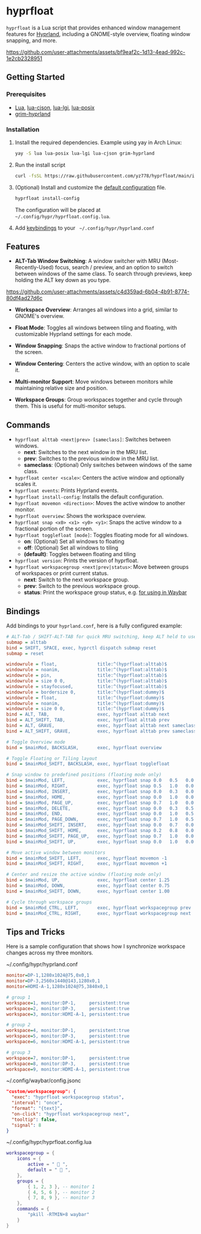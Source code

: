 # hyprfloat

`hyprfloat` is a Lua script that provides enhanced window management features for [Hyprland](https://hypr.land), including a GNOME-style overview, floating window snapping, and more.

https://github.com/user-attachments/assets/bf9eaf2c-1d13-4ead-992c-1e2cb2328951

## Getting Started

### Prerequisites

- [Lua](https://lua.org), [lua-cjson](https://github.com/mpx/lua-cjson/), [lua-lgi](https://github.com/lgi-devs/lgi), [lua-posix](https://github.com/luaposix/luaposix)
- [grim-hyprland](https://github.com/eriedaberrie/grim-hyprland)

### Installation

1.  Install the required dependencies. Example using yay in Arch Linux:
    ```sh
    yay -S lua lua-posix lua-lgi lua-cjson grim-hyprland
    ```

2.  Run the install script
    ```sh
    curl -fsSL https://raw.githubusercontent.com/yz778/hyprfloat/main/install.sh | sh
    ```

3.  (Optional) Install and customize the [default configuration](src/config/default.conf.lua) file.
    ```sh
    hyprfloat install-config
    ```
    The configuration will be placed at `~/.config/hypr/hyprfloat.config.lua`.

4.  Add [keybindings](#bindings) to your ` ~/.config/hypr/hyprland.conf`

## Features

- **ALT-Tab Window Switching**: A window switcher with MRU (Most-Recently-Used) focus, search / preview, and an option to switch between windows of the same class. To search through previews, keep holding the ALT key down as you type.

https://github.com/user-attachments/assets/c4d359ad-6b04-4b91-8774-80df4ad27d6c

- **Workspace Overview**: Arranges all windows into a grid, similar to GNOME's overview.

- **Float Mode**: Toggles all windows between tiling and floating, with customizable Hyprland settings for each mode.

- **Window Snapping**: Snaps the active window to fractional portions of the screen.

- **Window Centering**: Centers the active window, with an option to scale it.

- **Multi-monitor Support**: Move windows between monitors while maintaining relative size and position.

- **Workspace Groups**: Group workspaces together and cycle through them. This is useful for multi-monitor setups.

## Commands

- `hyprfloat alttab <next|prev> [sameclass]`: Switches between windows.
  - **next**: Switches to the next window in the MRU list.
  - **prev**: Switches to the previous window in the MRU list.
  - **sameclass**: (Optional) Only switches between windows of the same class.
- `hyprfloat center <scale>`: Centers the active window and optionally scales it.
- `hyprfloat events`: Prints Hyprland events.
- `hyprfloat install-config`: Installs the default configuration.
- `hyprfloat movemon <direction>`: Moves the active window to another monitor.
- `hyprfloat overview`: Shows the workspace overview.
- `hyprfloat snap <x0> <x1> <y0> <y1>`: Snaps the active window to a fractional portion of the screen.
- `hyprfloat togglefloat [mode]`: Toggles floating mode for all windows.
  - **on**: (Optional) Set all windows to floating
  - **off**: (Optional) Set all windows to tiling
  - **(default)**: Toggles between floating and tiling
- `hyprfloat version`: Prints the version of hyprfloat.
- `hyprfloat workspacegroup <next|prev|status>`: Move between groups of workspaces or print current status.
  - **next**: Switch to the next workspace group.
  - **prev**: Switch to the previous workspace group.
  - **status**: Print the workspace group status, e.g. [for using in Waybar](#tips-and-tricks)

## Bindings

Add bindings to your `hyprland.conf`, here is a fully configured example:

```ini
# ALT-Tab / SHIFT-ALT-TAB for quick MRU switching, keep ALT held to use window switcher
submap = alttab
bind = SHIFT, SPACE, exec, hyprctl dispatch submap reset
submap = reset

windowrule = float,               title:^(hyprfloat:alttab)$
windowrule = noanim,              title:^(hyprfloat:alttab)$
windowrule = pin,                 title:^(hyprfloat:alttab)$
windowrule = size 0 0,            title:^(hyprfloat:alttab)$
windowrule = stayfocused,         title:^(hyprfloat:alttab)$
windowrule = bordersize 0,        title:^(hyprfloat:dummy)$
windowrule = float,               title:^(hyprfloat:dummy)$
windowrule = noanim,              title:^(hyprfloat:dummy)$
windowrule = size 0 0,            title:^(hyprfloat:dummy)$
bind = ALT, TAB,                  exec, hyprfloat alttab next
bind = ALT_SHIFT, TAB,            exec, hyprfloat alttab prev
bind = ALT, GRAVE,                exec, hyprfloat alttab next sameclass
bind = ALT_SHIFT, GRAVE,          exec, hyprfloat alttab prev sameclass

# Toggle Overview mode
bind = $mainMod, BACKSLASH,       exec, hyprfloat overview

# Toggle Floating or Tiling layout
bind = $mainMod_SHIFT, BACKSLASH, exec, hyprfloat togglefloat

# Snap window to predefined positions (floating mode only)
bind = $mainMod, LEFT,            exec, hyprfloat snap 0.0   0.5   0.0   1.0
bind = $mainMod, RIGHT,           exec, hyprfloat snap 0.5   1.0   0.0   1.0
bind = $mainMod, INSERT,          exec, hyprfloat snap 0.0   0.3   0.0   0.5
bind = $mainMod, HOME,            exec, hyprfloat snap 0.0   1.0   0.0   0.5
bind = $mainMod, PAGE_UP,         exec, hyprfloat snap 0.7   1.0   0.0   0.5
bind = $mainMod, DELETE,          exec, hyprfloat snap 0.0   0.3   0.5   1.0
bind = $mainMod, END,             exec, hyprfloat snap 0.0   1.0   0.5   1.0
bind = $mainMod, PAGE_DOWN,       exec, hyprfloat snap 0.7   1.0   0.5   1.0
bind = $mainMod_SHIFT, INSERT,    exec, hyprfloat snap 0.0   0.7   0.0   1.0
bind = $mainMod_SHIFT, HOME,      exec, hyprfloat snap 0.2   0.8   0.0   1.0
bind = $mainMod_SHIFT, PAGE_UP,   exec, hyprfloat snap 0.7   1.0   0.0   1.0
bind = $mainMod_SHIFT, UP,        exec, hyprfloat snap 0.0   1.0   0.0   1.0

# Move active window between monitors
bind = $mainMod_SHIFT, LEFT,      exec, hyprfloat movemon -1
bind = $mainMod_SHIFT, RIGHT,     exec, hyprfloat movemon +1

# Center and resize the active window (floating mode only)
bind = $mainMod, UP,              exec, hyprfloat center 1.25
bind = $mainMod, DOWN,            exec, hyprfloat center 0.75
bind = $mainMod_SHIFT, DOWN,      exec, hyprfloat center 1.00

# Cycle through workspace groups
bind = $mainMod_CTRL, LEFT,       exec, hyprfloat workspacegroup prev
bind = $mainMod_CTRL, RIGHT,      exec, hyprfloat workspacegroup next
```

## Tips and Tricks

Here is a sample configuration that shows how I synchronize workspace changes across my three monitors.

~/.config/hypr/hyprland.conf
```ini
monitor=DP-1,1280x1024@75,0x0,1
monitor=DP-3,2560x1440@143,1280x0,1
monitor=HDMI-A-1,1280x1024@75,3840x0,1

# group 1
workspace=1, monitor:DP-1,     persistent:true
workspace=2, monitor:DP-3,     persistent:true
workspace=3, monitor:HDMI-A-1, persistent:true

# group 2
workspace=4, monitor:DP-1,     persistent:true
workspace=5, monitor:DP-3,     persistent:true
workspace=6, monitor:HDMI-A-1, persistent:true

# group 3
workspace=7, monitor:DP-1,     persistent:true
workspace=8, monitor:DP-3,     persistent:true
workspace=9, monitor:HDMI-A-1, persistent:true
```

~/.config/waybar/config.jsonc
```json
"custom/workspacegroup": {
  "exec": "hyprfloat workspacegroup status",
  "interval": "once",
  "format": "{text}",
  "on-click": "hyprfloat workspacegroup next",
  "tooltip": false,
  "signal": 8
}
```

~/.config/hypr/hyprfloat.config.lua
```lua
workspacegroup = {
    icons = {
        active = "  ",
        default = "  ",
    },
    groups = {
        { 1, 2, 3 }, -- monitor 1
        { 4, 5, 6 }, -- monitor 2
        { 7, 8, 9 }, -- monitor 3
    },
    commands = {
        "pkill -RTMIN+8 waybar"
    }
}
```
